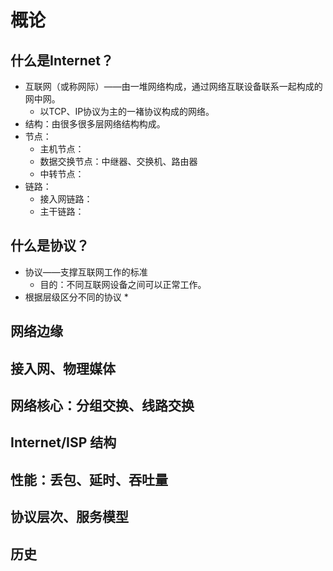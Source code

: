 # 概论

## 什么是Internet？

* 互联网（或称网际）——由一堆网络构成，通过网络互联设备联系一起构成的网中网。
  * 以TCP、IP协议为主的一褚协议构成的网络。
* 结构：由很多很多层网络结构构成。
* 节点：
  * 主机节点：
  * 数据交换节点：中继器、交换机、路由器
  * 中转节点：
* 链路：
  * 接入网链路：
  * 主干链路：

## 什么是协议？

* 协议——支撑互联网工作的标准
  * 目的：不同互联网设备之间可以正常工作。
* 根据层级区分不同的协议
  * 

## 网络边缘

## 接入网、物理媒体

## 网络核心：分组交换、线路交换

## Internet/ISP 结构

## 性能：丢包、延时、吞吐量

## 协议层次、服务模型

## 历史

